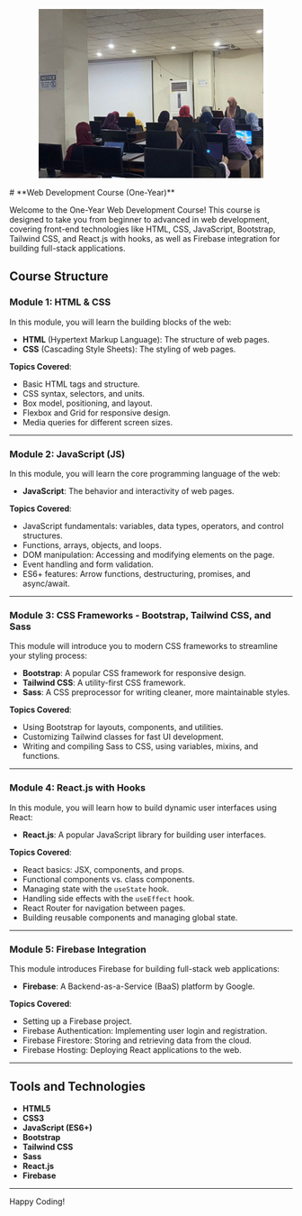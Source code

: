<p align="center">
  <img src="./images/1722114483466.jpg" alt="Web Development Course" width="400" />
</p>
# **Web Development Course (One-Year)**

Welcome to the One-Year Web Development Course! This course is designed to take you from beginner to advanced in web development, covering front-end technologies like HTML, CSS, JavaScript, Bootstrap, Tailwind CSS, and React.js with hooks, as well as Firebase integration for building full-stack applications.

## **Course Structure**

### **Module 1: HTML & CSS**
In this module, you will learn the building blocks of the web:
- **HTML** (Hypertext Markup Language): The structure of web pages.
- **CSS** (Cascading Style Sheets): The styling of web pages.

**Topics Covered**:
- Basic HTML tags and structure.
- CSS syntax, selectors, and units.
- Box model, positioning, and layout.
- Flexbox and Grid for responsive design.
- Media queries for different screen sizes.

---

### **Module 2: JavaScript (JS)**
In this module, you will learn the core programming language of the web:
- **JavaScript**: The behavior and interactivity of web pages.

**Topics Covered**:
- JavaScript fundamentals: variables, data types, operators, and control structures.
- Functions, arrays, objects, and loops.
- DOM manipulation: Accessing and modifying elements on the page.
- Event handling and form validation.
- ES6+ features: Arrow functions, destructuring, promises, and async/await.

---

### **Module 3: CSS Frameworks - Bootstrap, Tailwind CSS, and Sass**
This module will introduce you to modern CSS frameworks to streamline your styling process:
- **Bootstrap**: A popular CSS framework for responsive design.
- **Tailwind CSS**: A utility-first CSS framework.
- **Sass**: A CSS preprocessor for writing cleaner, more maintainable styles.

**Topics Covered**:
- Using Bootstrap for layouts, components, and utilities.
- Customizing Tailwind classes for fast UI development.
- Writing and compiling Sass to CSS, using variables, mixins, and functions.

---

### **Module 4: React.js with Hooks**
In this module, you will learn how to build dynamic user interfaces using React:
- **React.js**: A popular JavaScript library for building user interfaces.

**Topics Covered**:
- React basics: JSX, components, and props.
- Functional components vs. class components.
- Managing state with the `useState` hook.
- Handling side effects with the `useEffect` hook.
- React Router for navigation between pages.
- Building reusable components and managing global state.
  
---

### **Module 5: Firebase Integration**
This module introduces Firebase for building full-stack web applications:
- **Firebase**: A Backend-as-a-Service (BaaS) platform by Google.

**Topics Covered**:
- Setting up a Firebase project.
- Firebase Authentication: Implementing user login and registration.
- Firebase Firestore: Storing and retrieving data from the cloud.
- Firebase Hosting: Deploying React applications to the web.
  

---

## **Tools and Technologies**
- **HTML5**
- **CSS3**
- **JavaScript (ES6+)**
- **Bootstrap**
- **Tailwind CSS**
- **Sass**
- **React.js**
- **Firebase**

---
Happy Coding!

